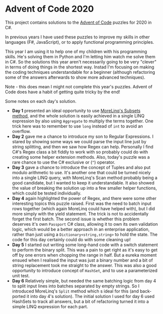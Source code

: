 # Advent of Code 2020 

This project contains solutions to the [Advent of Code](https://adventofcode.com/) puzzles for 2020 in C#.

In previous years I have used these puzzles to improve my skills in other languages (F#, JavaScript), or to apply functional programming principles.

This year I am using it to help one of my children with his programming skills. He's solving them in Python and I'm letting him watch me solve them in C#. So the solutions this year aren't necessarily going to be very "clever" in terms of doing things in the shortest way. Instad I'm focusing on making the coding techniques understandable for a beginner (although refactoring some of the answers afterwards to show more advanced techniques).

Note - this does mean I might not complete this year's puzzles. Advent of Code does have a habit of getting quite tricky by the end!

Some notes on each day's solution.

- **Day 1** presented an ideal opportunity to use [MoreLinq's Subsets method](https://markheath.net/post/exploring-morelinq-4-combinations), and the whole solution is easily achieved in a single LINQ expression by also using `Aggregate` to multiply the terms together. One trick here was to remember to use `long` instead of `int` to avoid an overflow.
- **Day 2** gave me a chance to introduce my son to Regular Expressions. I stared by showing some ways we could parse the input line just by string splitting, and then we saw how Regex can help. Personally I find C#'s Regex class a bit fiddly to work with so probably could do with creating some helper extension methods. Also, today's puzzle was a rare chance to use the C# exclusive or (`^`) operator.
- **Day 3** gave a chance to introduce the concept of Tuples and also put modulo arithmetic to use. It's another one that could be turned nicely into a single LINQ query, with MoreLinq's Scan method probably being a good candidate, but I wanted to keep it understandable. It also showed the value of breaking the solution up into a few smaller helper functions, which could be tested individually.
- **Day 4** again highlighted the power of Regex, and there were some other interesting topics this puzzle raised. First was the need to batch input rows together (which again MoreLinq could have helped with), but I did more simply with the yield statement. The trick is not to accidentally forget the first batch. The second issue is whether this problem deserves it's own `Passport` C# class, allowing it to own its own validation logic, which would be a better approach in an enterprise application, rather than just using a `Dictionary<string,string>` to hold the state. The code for this day certainly could do with some cleaning up!
- **Day 5** I started out writing some long-hand code with a switch statement to perform the binary split. This was a pain to get right as it's easy to get off by one errors when chopping the range in half. But a eureka moment ensued when I realised the input was just a binary number and a bit of string replacement took me straight to the answer. This was also a good opportunity to introduce concept of `HashSet`, and to use a parameterized unit test.
- **Day 6** Relatively simple, but needed the same batching logic from day 4 to split input lines into batches separated by empty strings. So I introduced MoreLinq's `Split` method which s ideal for this (and back-ported it into day 4's solution). The initial solution I used for day 6 used HashSets to track all answers, but a bit of refactoring turned it into a simple LINQ expression for each part.